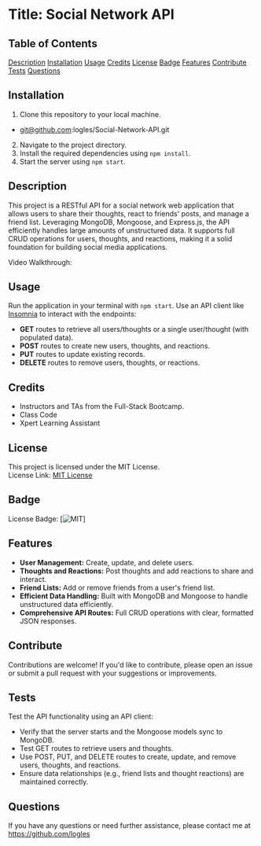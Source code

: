 # Title: Social Network API

## Table of Contents

[Description](#description)
[Installation](#installation)
[Usage](#usage)
[Credits](#credits)
[License](#license)
[Badge](#badge)
[Features](#features)
[Contribute](#contribute)
[Tests](#tests)
[Questions](#questions)

## Installation

1. Clone this repository to your local machine.

- git@github.com:logles/Social-Network-API.git

2. Navigate to the project directory.
3. Install the required dependencies using `npm install`.
4. Start the server using `npm start`.

## Description

This project is a RESTful API for a social network web application that allows users to share their thoughts, react to friends' posts, and manage a friend list. Leveraging MongoDB, Mongoose, and Express.js, the API efficiently handles large amounts of unstructured data. It supports full CRUD operations for users, thoughts, and reactions, making it a solid foundation for building social media applications.

Video Walkthrough:

## Usage

Run the application in your terminal with `npm start`. Use an API client like [Insomnia](https://insomnia.rest/) to interact with the endpoints:

- **GET** routes to retrieve all users/thoughts or a single user/thought (with populated data).
- **POST** routes to create new users, thoughts, and reactions.
- **PUT** routes to update existing records.
- **DELETE** routes to remove users, thoughts, or reactions.

## Credits

- Instructors and TAs from the Full-Stack Bootcamp.
- Class Code
- Xpert Learning Assistant

## License

This project is licensed under the MIT License.  
License Link: [MIT License](https://opensource.org/licenses/MIT)

## Badge

License Badge: [![MIT](https://img.shields.io/badge/License-MIT-yellow.svg)]

## Features

- **User Management:** Create, update, and delete users.
- **Thoughts and Reactions:** Post thoughts and add reactions to share and interact.
- **Friend Lists:** Add or remove friends from a user's friend list.
- **Efficient Data Handling:** Built with MongoDB and Mongoose to handle unstructured data efficiently.
- **Comprehensive API Routes:** Full CRUD operations with clear, formatted JSON responses.

## Contribute

Contributions are welcome! If you'd like to contribute, please open an issue or submit a pull request with your suggestions or improvements.

## Tests

Test the API functionality using an API client:

- Verify that the server starts and the Mongoose models sync to MongoDB.
- Test GET routes to retrieve users and thoughts.
- Use POST, PUT, and DELETE routes to create, update, and remove users, thoughts, and reactions.
- Ensure data relationships (e.g., friend lists and thought reactions) are maintained correctly.

## Questions

If you have any questions or need further assistance, please contact me at https://github.com/logles

